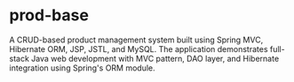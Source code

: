# prod-base
A CRUD-based product management system built using Spring MVC, Hibernate ORM, JSP, JSTL, and MySQL.  The application demonstrates full-stack Java web development with MVC pattern, DAO layer,  and Hibernate integration using Spring's ORM module.
